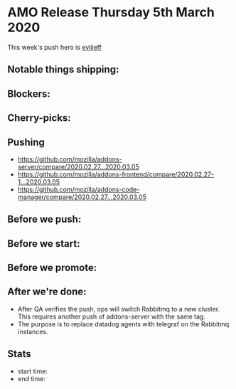 # AMO Release Thursday 5th March 2020

This week's push hero is [eviljeff](https://github.com/eviljeff)

## Notable things shipping:

## Blockers:

## Cherry-picks:

## Pushing

- https://github.com/mozilla/addons-server/compare/2020.02.27...2020.03.05
- https://github.com/mozilla/addons-frontend/compare/2020.02.27-1...2020.03.05
- https://github.com/mozilla/addons-code-manager/compare/2020.02.27...2020.03.05

## Before we push:

## Before we start:

## Before we promote:

## After we're done:

* After QA verifies the push, ops will switch Rabbitmq to a new cluster. This requires another push of addons-server with the same tag.
* The purpose is to replace datadog agents with telegraf on the Rabbitmq instances.

## Stats

- start time:
- end time:
